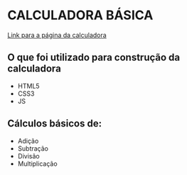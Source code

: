 <h1> CALCULADORA BÁSICA </h1>
<a href="https://liviaandressa.github.io/calculadora/">Link para a página da calculadora</a>

<h2> O que foi utilizado para construção da calculadora </h1>
<ul>
  <li> HTML5 </li>
  <li> CSS3 </li>
  <li> JS </li>
 </ul>
 
 <h2> Cálculos básicos de:  </h2>
 <ul>
  <li> Adição </li>
  <li> Subtração </li>
  <li> Divisão </li>
  <li> Multiplicação </li>
 </ul>
 
 

 
